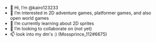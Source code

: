 - 👋 Hi, I’m @kairo123233
- 👀 I’m interested in 2D adventure games, platformer games, and also open world games
- 🌱 I’m currently learning about 2D sprites
- 💞️ I’m looking to collaborate on (not yet)
- 📫 look into my dm's :) (Mossprince_112#6675)

<!---
kairo123233/kairo123233 is a ✨ special ✨ repository because its `README.md` (this file) appears on your GitHub profile.
You can click the Preview link to take a look at your changes.
--->

